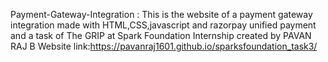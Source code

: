 Payment-Gateway-Integration :
This is the website of a payment gateway integration made with HTML,CSS,javascript and razorpay unified payment and a task of The GRIP at Spark Foundation Internship created by PAVAN RAJ B
Website link:https://pavanraj1601.github.io/sparksfoundation_task3/
